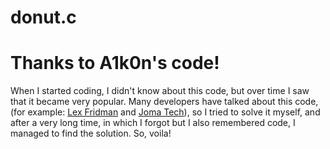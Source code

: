 # donut.c

<h1> Thanks to A1k0n's code! </h1>
<p>When I started coding, I didn't know about this code, but over time I saw that it became very popular. Many developers have talked about this code, (for example: <a href="https://www.youtube.com/watch?v=DEqXNfs_HhY">Lex Fridman</a> and <a href="https://www.youtube.com/watch?v=sW9npZVpiMI">Joma Tech</a>), so I tried to solve it myself, and after a very long time, in which I forgot but I also remembered code, I managed to find the solution.
So, voila! </p>